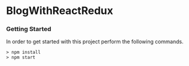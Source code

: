 # BlogWithReactRedux

### Getting Started

In order to get started with this project perform the following commands.

```
> npm install
> npm start
```